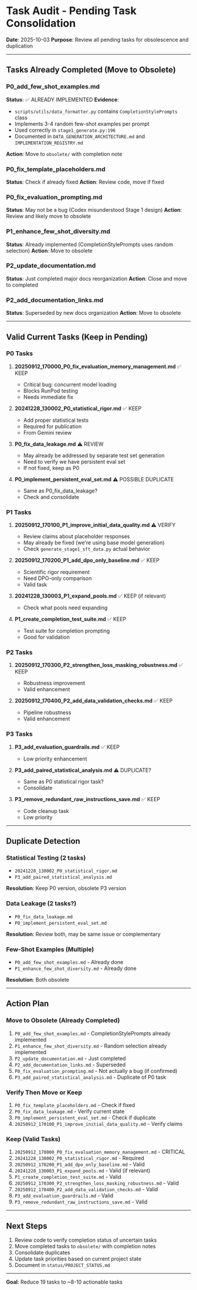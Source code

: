 # Task Audit - Pending Task Consolidation

**Date**: 2025-10-03
**Purpose**: Review all pending tasks for obsolescence and duplication

---

## Tasks Already Completed (Move to Obsolete)

### P0_add_few_shot_examples.md
**Status**: ✅ ALREADY IMPLEMENTED
**Evidence**:
- `scripts/utils/data_formatter.py` contains `CompletionStylePrompts` class
- Implements 3-4 random few-shot examples per prompt
- Used correctly in `stage1_generate.py:196`
- Documented in `DATA_GENERATION_ARCHITECTURE.md` and `IMPLEMENTATION_REGISTRY.md`

**Action**: Move to `obsolete/` with completion note

### P0_fix_template_placeholders.md
**Status**: Check if already fixed
**Action**: Review code, move if fixed

### P0_fix_evaluation_prompting.md
**Status**: May not be a bug (Codex misunderstood Stage 1 design)
**Action**: Review and likely move to obsolete

### P1_enhance_few_shot_diversity.md
**Status**: Already implemented (CompletionStylePrompts uses random selection)
**Action**: Move to obsolete

### P2_update_documentation.md
**Status**: Just completed major docs reorganization
**Action**: Close and move to completed

### P2_add_documentation_links.md
**Status**: Superseded by new docs organization
**Action**: Move to obsolete

---

## Valid Current Tasks (Keep in Pending)

### P0 Tasks
1. **20250912_170000_P0_fix_evaluation_memory_management.md** ✅ KEEP
   - Critical bug: concurrent model loading
   - Blocks RunPod testing
   - Needs immediate fix

2. **20241228_130002_P0_statistical_rigor.md** ✅ KEEP
   - Add proper statistical tests
   - Required for publication
   - From Gemini review

3. **P0_fix_data_leakage.md** ⚠️ REVIEW
   - May already be addressed by separate test set generation
   - Need to verify we have persistent eval set
   - If not fixed, keep as P0

4. **P0_implement_persistent_eval_set.md** ⚠️ POSSIBLE DUPLICATE
   - Same as P0_fix_data_leakage?
   - Check and consolidate

### P1 Tasks
1. **20250912_170100_P1_improve_initial_data_quality.md** ⚠️ VERIFY
   - Review claims about placeholder responses
   - May already be fixed (we're using base model generation)
   - Check `generate_stage1_sft_data.py` actual behavior

2. **20250912_170200_P1_add_dpo_only_baseline.md** ✅ KEEP
   - Scientific rigor requirement
   - Need DPO-only comparison
   - Valid task

3. **20241228_130003_P1_expand_pools.md** ✅ KEEP (if relevant)
   - Check what pools need expanding

4. **P1_create_completion_test_suite.md** ✅ KEEP
   - Test suite for completion prompting
   - Good for validation

### P2 Tasks
1. **20250912_170300_P2_strengthen_loss_masking_robustness.md** ✅ KEEP
   - Robustness improvement
   - Valid enhancement

2. **20250912_170400_P2_add_data_validation_checks.md** ✅ KEEP
   - Pipeline robustness
   - Valid enhancement

### P3 Tasks
1. **P3_add_evaluation_guardrails.md** ✅ KEEP
   - Low priority enhancement

2. **P3_add_paired_statistical_analysis.md** ⚠️ DUPLICATE?
   - Same as P0 statistical rigor task?
   - Consolidate

3. **P3_remove_redundant_raw_instructions_save.md** ✅ KEEP
   - Code cleanup task
   - Low priority

---

## Duplicate Detection

### Statistical Testing (2 tasks)
- `20241228_130002_P0_statistical_rigor.md`
- `P3_add_paired_statistical_analysis.md`

**Resolution**: Keep P0 version, obsolete P3 version

### Data Leakage (2 tasks?)
- `P0_fix_data_leakage.md`
- `P0_implement_persistent_eval_set.md`

**Resolution**: Review both, may be same issue or complementary

### Few-Shot Examples (Multiple)
- `P0_add_few_shot_examples.md` - Already done
- `P1_enhance_few_shot_diversity.md` - Already done

**Resolution**: Both obsolete

---

## Action Plan

### Move to Obsolete (Already Completed)
1. `P0_add_few_shot_examples.md` - CompletionStylePrompts already implemented
2. `P1_enhance_few_shot_diversity.md` - Random selection already implemented
3. `P2_update_documentation.md` - Just completed
4. `P2_add_documentation_links.md` - Superseded
5. `P0_fix_evaluation_prompting.md` - Not actually a bug (if confirmed)
6. `P3_add_paired_statistical_analysis.md` - Duplicate of P0 task

### Verify Then Move or Keep
1. `P0_fix_template_placeholders.md` - Check if fixed
2. `P0_fix_data_leakage.md` - Verify current state
3. `P0_implement_persistent_eval_set.md` - Check if duplicate
4. `20250912_170100_P1_improve_initial_data_quality.md` - Verify claims

### Keep (Valid Tasks)
1. `20250912_170000_P0_fix_evaluation_memory_management.md` - CRITICAL
2. `20241228_130002_P0_statistical_rigor.md` - Required
3. `20250912_170200_P1_add_dpo_only_baseline.md` - Valid
4. `20241228_130003_P1_expand_pools.md` - Valid (if relevant)
5. `P1_create_completion_test_suite.md` - Valid
6. `20250912_170300_P2_strengthen_loss_masking_robustness.md` - Valid
7. `20250912_170400_P2_add_data_validation_checks.md` - Valid
8. `P3_add_evaluation_guardrails.md` - Valid
9. `P3_remove_redundant_raw_instructions_save.md` - Valid

---

## Next Steps

1. Review code to verify completion status of uncertain tasks
2. Move completed tasks to `obsolete/` with completion notes
3. Consolidate duplicates
4. Update task priorities based on current project state
5. Document in `status/PROJECT_STATUS.md`

---

**Goal**: Reduce 19 tasks to ~8-10 actionable tasks
